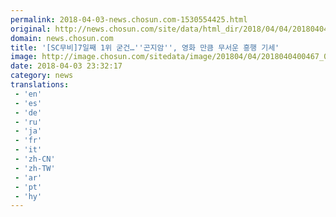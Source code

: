 ```yaml
---
permalink: 2018-04-03-news.chosun.com-1530554425.html
original: http://news.chosun.com/site/data/html_dir/2018/04/04/2018040400483.html
domain: news.chosun.com
title: '[SC무비]7일째 1위 굳건…''곤지암'', 영화 만큼 무서운 흥행 기세'
image: http://image.chosun.com/sitedata/image/201804/04/2018040400467_0.jpg
date: 2018-04-03 23:32:17
category: news
translations: 
 - 'en'
 - 'es'
 - 'de'
 - 'ru'
 - 'ja'
 - 'fr'
 - 'it'
 - 'zh-CN'
 - 'zh-TW'
 - 'ar'
 - 'pt'
 - 'hy'
---
```


